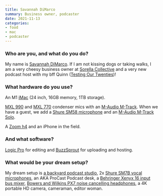 ```yaml
---
title: Savannah DiMarco
summary: Business owner, podcaster
date: 2021-11-13
categories:
- food
- mac
- podcaster
---
```


### Who are you, and what do you do?

My name is [Savannah DiMarco](https://www.instagram.com/savannahdimarco/ "Savannah's Instagram account."). If I am not kissing dogs or taking walks, I am a very cheesy business owner at [Sorella Collective](https://sorellacollective.com/ "Savannah's graze board company.") and a very new podcast host with my bff Quinn ([Testing Our Twenties](https://linktr.ee/testingourtwenties/ "Savannah and Quinn's podcast."))!

### What hardware do you use?

An M1 [iMac][] (24 inch, 16GB memory, 1TB storage).

[MXL 990][mxl-990] and [MXL 770][mxl-770] condenser mics with an [M-Audio M-Track][m-track]. When we have a guest, we add a [Shure SM58 microphone][sm58] and an [M-Audio M-Track Solo][m-track-solo]. 

A [Zoom h4][h4] and an iPhone in the field.

### And what software?

[Logic Pro][logic-pro] for editing and [BuzzSprout][] for uploading and hosting.

### What would be your dream setup?

My dream setup is [a backyard podcast studio](https://www.dezeen.com/2017/09/21/six-four-five-a-architect-garden-studio-toronto/ "A dezeen article about a backyard studio in Toronto."), 2x [Shure SM7B vocal microphones][sm7b], an AKA ProCast Podcast desk, a [Behringer Xenyx 16 input bus mixer][x1222usb], [Bowers and Wilkins PX7 noise cancelling headphones][px7], a 4K portable HD camera, cameraman, editor woman.

[buzzsprout]: https://www.buzzsprout.com/ "A podcast hosting service."
[h4]: https://en.wikipedia.org/wiki/Zoom_H4_Handy_Recorder "A digital audio recorder."
[imac]: https://www.apple.com/imac/ "An all-in-one computer."
[logic-pro]: https://www.apple.com/logic-pro/ "A professional audio application for the Mac."
[m-track-solo]: https://www.m-audio.com/m-track-solo "A portable USB audio interface."
[m-track]: https://www.m-audio.com/products/view/m-track "A USB audio interface."
[mxl-770]: https://mxlmics.com/products/770/ "A condenser mic."
[mxl-990]: https://mxlmics.com/products/990/ "A condenser microphone."
[px7]: https://www.bowerswilkins.com/headphones/px7 "On-ear noise cancelling headphones."
[sm58]: http://www.shure.com/americas/products/microphones/sm/sm58-vocal-microphone "A vocal microphone."
[sm7b]: http://www.shure.com/americas/products/microphones/sm/sm7b-vocal-microphone "A dynamic microphone."
[x1222usb]: https://www.behringer.com/product.html?modelCode=P0A0I "An analog audio mixer."
